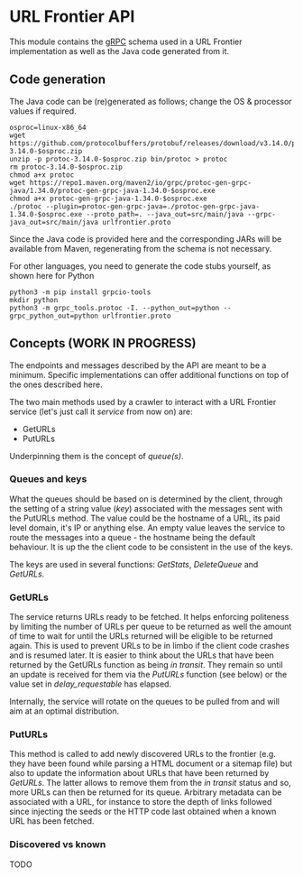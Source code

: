 # URL Frontier API

This module contains the [gRPC](https://grpc.io) schema used in a URL Frontier implementation as well as the Java code generated from it.

## Code generation

The Java code can be (re)generated as follows; change the OS & processor values if required.

```
osproc=linux-x86_64
wget https://github.com/protocolbuffers/protobuf/releases/download/v3.14.0/protoc-3.14.0-$osproc.zip
unzip -p protoc-3.14.0-$osproc.zip bin/protoc > protoc
rm protoc-3.14.0-$osproc.zip
chmod a+x protoc
wget https://repo1.maven.org/maven2/io/grpc/protoc-gen-grpc-java/1.34.0/protoc-gen-grpc-java-1.34.0-$osproc.exe
chmod a+x protoc-gen-grpc-java-1.34.0-$osproc.exe
./protoc --plugin=protoc-gen-grpc-java=./protoc-gen-grpc-java-1.34.0-$osproc.exe --proto_path=. --java_out=src/main/java --grpc-java_out=src/main/java urlfrontier.proto
```

Since the Java code is provided here and the corresponding JARs will be available from Maven, regenerating from the schema is not necessary.

For other languages, you need to generate the code stubs yourself, as shown here for Python

```
python3 -m pip install grpcio-tools
mkdir python
python3 -m grpc_tools.protoc -I. --python_out=python --grpc_python_out=python urlfrontier.proto
```

## Concepts (WORK IN PROGRESS)

The endpoints and messages described by the API are meant to be a minimum. Specific implementations can offer additional functions on top of the ones described here.

The two main methods used by a crawler to interact with a URL Frontier service (let's just call it _service_ from now on) are:
- GetURLs
- PutURLs

Underpinning them is the concept of *queue(s)*.

### Queues and keys

What the queues should be based on is determined by the client, through the setting of a string value (_key_) associated with the messages sent with the PutURLs method. The value could be the hostname of a URL, its paid level domain, it's IP or anything else. An empty value leaves the service to route the messages into a queue - the hostname being the default behaviour. It is up the the client code to be consistent in the use of the keys.

The keys are used in several functions: _GetStats_, _DeleteQueue_ and _GetURLs_.

### GetURLs

The service returns URLs ready to be fetched. It helps enforcing politeness by limiting the number of URLs per queue to be returned as well the amount of time to wait for until the URLs returned will be eligible to be returned again. This is used to prevent URLs to be in limbo if the client code crashes and is resumed later. It is easier to think about the URLs that have been returned by the GetURLs function as being _in transit_. They remain so until an update is received for them via the *PutURLs* function (see below) or the value set in *delay_requestable* has elapsed.

Internally, the service will rotate on the queues to be pulled from and will aim at an optimal distribution.

### PutURLs

This method is called to add newly discovered URLs to the frontier (e.g. they have been found while parsing a HTML document or a sitemap file) but also to update the information about URLs that have been returned by *GetURLs*. The latter allows to remove them from the _in transit_ status and so, more URLs can then be returned for its queue. Arbitrary metadata can be associated with a URL, for instance to store the depth of links followed since injecting the seeds or the HTTP code last obtained when a known URL has been fetched.

### Discovered vs known

TODO

